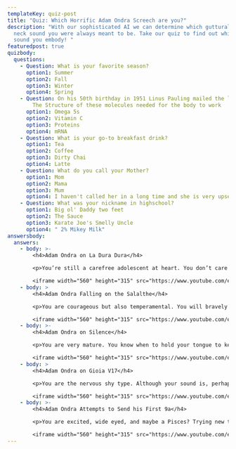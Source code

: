 ```yaml
---
templateKey: quiz-post
title: "Quiz: Which Horrific Adam Ondra Screech are you?"
description: "With our sophisticated AI we can determine which guttural long
  neck sound you were always meant to be. Take our quiz to find out which unholy
  sound you embody! "
featuredpost: true
quizbody:
  questions:
    - Question: What is your favorite season?
      option1: Summer
      option2: Fall
      option3: Winter
      option4: Spring
    - Question: On his 50th birthday in 1951 Linus Pauling mailed the landmark paper
        The Structure of these molecules needed for the body to work
      option1: Omega 5s
      option2: Vitamin C
      option3: Proteins
      option4: mRNA
    - Question: What is your go-to breakfast drink?
      option1: Tea
      option2: Coffee
      option3: Dirty Chai
      option4: Latte
    - Question: What do you call your Mother?
      option1: Mom
      option2: Mama
      option3: Mum
      option4: I haven't called her in a long time and she is very upset about it
    - Question: What was your nickname in highschool?
      option1: Big ol' Daddy two feet
      option2: The Sauce
      option3: Karate Joe's Smelly Uncle
      option4: " 2% Mikey Milk"
answersbody:
  answers:
    - body: >-
        <h4>Adam Ondra on La Dura Dura</h4>

        <p>You’re still a carefree adolescent at heart. You don’t care what people think about you, as long as they know you're better than them. You’re a scream that isn’t for power, but as a reminder to the other screechers who’s on top.</p>

        <iframe width="560" height="315" src="https://www.youtube.com/embed/V1P97VVt6_k?start=170" title="YouTube video player" frameborder="0" allow="accelerometer; autoplay; clipboard-write; encrypted-media; gyroscope; picture-in-picture" allowfullscreen></iframe>
    - body: >
        <h4>Adam Ondra Falling on the Salalthe</h4>

        <p>You are courageous but also temperamental. You will bravely try crazy new things and then take your anger out on poor Nico Favresse. You enjoy cool winter days and could never live in a place like Arizona or Florida.</p>

        <iframe width="560" height="315" src="https://www.youtube.com/embed/5kZDukn5JnE" title="YouTube video player" frameborder="0" allow="accelerometer; autoplay; clipboard-write; encrypted-media; gyroscope; picture-in-picture" allowfullscreen></iframe>
    - body: >-
        <h4>Adam Ondra on Silence</h4>

        <p>You are very mature. You know when to hold your tongue to keep friendships alive. Your word has power since now that it’s used less often. Your yell is no longer a ‘go-to’, but rather a secret back pocket weapon.</p>

        <iframe width="560" height="315" src="https://www.youtube.com/embed/ZRTNHDd0gL8?start=800" title="YouTube video player" frameborder="0" allow="accelerometer; autoplay; clipboard-write; encrypted-media; gyroscope; picture-in-picture" allowfullscreen></iframe>
    - body: >
        <h4>Adam Ondra on Gioia V17</h4>

        <p>You are the nervous shy type. Although your sound is, perhaps, ear bludgeoning you only use it in front of one or two other people. When you show people your send video later, it will be on mute.</p>

        <iframe width="560" height="315" src="https://www.youtube.com/embed/QeR47AQ05Jo?start=503" title="YouTube video player" frameborder="0" allow="accelerometer; autoplay; clipboard-write; encrypted-media; gyroscope; picture-in-picture" allowfullscreen></iframe>
    - body: >-
        <h4>Adam Ondra Attempts to Send his First 9a</h4>

        <p>You are excited, wide eyed, and maybe a Pisces? Trying new things, failing and learning is right in your Q-zone. You are a lifelong student who isn’t afraid of getting their hands dirty.You are a moron.</p>

        <iframe width="560" height="315" src="https://www.youtube.com/embed/MRc72UBLlN0?start=71" title="YouTube video player" frameborder="0" allow="accelerometer; autoplay; clipboard-write; encrypted-media; gyroscope; picture-in-picture" allowfullscreen></iframe>
---
```

